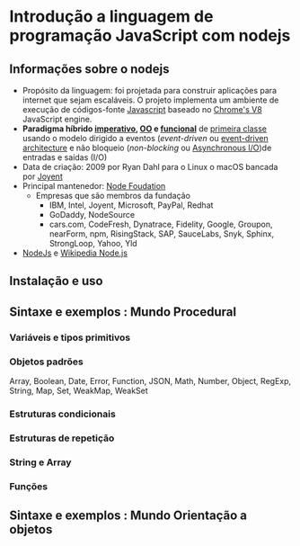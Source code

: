 # [](#header-1) Introdução a linguagem de programação JavaScript com nodejs


## [](#header-2) Informações sobre o nodejs
- Propósito da linguagem: foi projetada para construir aplicações para internet que sejam escaláveis. O projeto implementa um ambiente de execução de códigos-fonte [Javascript](https://en.wikipedia.org/wiki/JavaScript) baseado no [Chrome's V8](https://en.wikipedia.org/wiki/Chrome_V8) JavaScript engine.
- **Paradigma híbrido [imperativo](https://en.wikipedia.org/wiki/Imperative_programming), [OO](https://en.wikipedia.org/wiki/Object-oriented_programming) e [funcional](https://en.wikipedia.org/wiki/Functional_programming)** de [primeira classe](https://en.wikipedia.org/wiki/First-class_function) usando o modelo dirigido a eventos (_event-driven_ ou [event-driven architecture](https://en.wikipedia.org/wiki/Event-driven_architecture) e não bloqueio (_non-blocking_ ou [Asynchronous I/O](https://en.wikipedia.org/wiki/Asynchronous_I/O))de entradas e saídas (I/O)
- Data de criação: 2009 por Ryan Dahl para o Linux o macOS bancada por [Joyent](https://www.joyent.com)
- Principal mantenedor: [Node Foudation](https://nodejs.org/en/foundation/)
    - Empresas que são membros da fundação
      - IBM, Intel, Joyent, Microsoft, PayPal, Redhat
      - GoDaddy, NodeSource
      - cars.com, CodeFresh, Dynatrace, Fidelity, Google, Groupon, nearForm, npm, RisingStack, SAP, SauceLabs, Snyk, Sphinx, StrongLoop, Yahoo, Yld
- [NodeJs](https://nodejs.org/) e [Wikipedia Node.js](https://en.wikipedia.org/wiki/Node.js)

## [](#header-2) Instalação e uso


## [](#header-2) Sintaxe e exemplos : Mundo Procedural

### Variáveis e tipos primitivos

### Objetos padrões
Array, Boolean, Date, Error, Function, JSON, Math, Number, Object, RegExp, String, Map, Set, WeakMap, WeakSet

### Estruturas condicionais

### Estruturas de repetição

### String e Array

### Funções

## [](#header-2) Sintaxe e exemplos : Mundo Orientação a objetos
